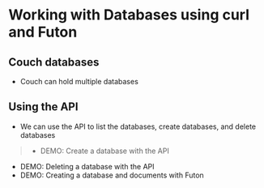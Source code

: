 
# Working with Databases using curl and Futon

## Couch databases

- Couch can hold multiple databases


## Using the API

- We can use the API to list the databases, create databases, and delete databases

>- DEMO: Create a database with the API
- DEMO: Deleting a database with the API
- DEMO: Creating a database and documents with Futon
